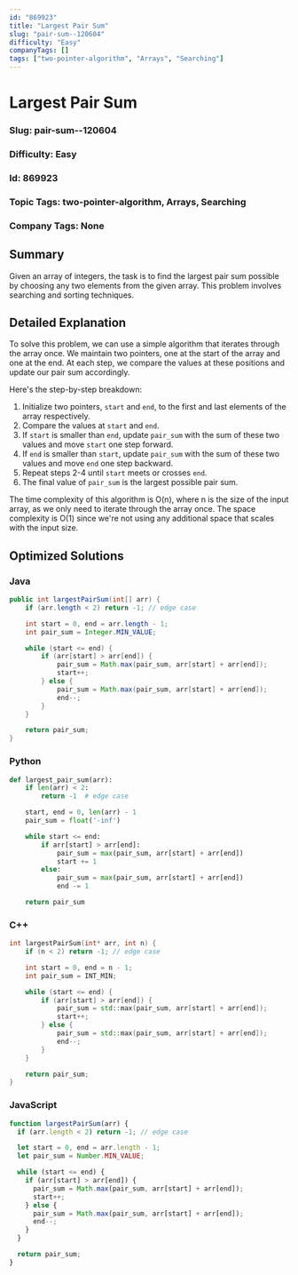 ```yaml
---
id: "869923"
title: "Largest Pair Sum"
slug: "pair-sum--120604"
difficulty: "Easy"
companyTags: []
tags: ["two-pointer-algorithm", "Arrays", "Searching"]
---
```


**Largest Pair Sum**
==================

### Slug: pair-sum--120604
### Difficulty: Easy
### Id: 869923
### Topic Tags: two-pointer-algorithm, Arrays, Searching
### Company Tags: None

## Summary
Given an array of integers, the task is to find the largest pair sum possible by choosing any two elements from the given array. This problem involves searching and sorting techniques.

## Detailed Explanation
To solve this problem, we can use a simple algorithm that iterates through the array once. We maintain two pointers, one at the start of the array and one at the end. At each step, we compare the values at these positions and update our pair sum accordingly.

Here's the step-by-step breakdown:

1. Initialize two pointers, `start` and `end`, to the first and last elements of the array respectively.
2. Compare the values at `start` and `end`.
3. If `start` is smaller than `end`, update `pair_sum` with the sum of these two values and move `start` one step forward.
4. If `end` is smaller than `start`, update `pair_sum` with the sum of these two values and move `end` one step backward.
5. Repeat steps 2-4 until `start` meets or crosses `end`.
6. The final value of `pair_sum` is the largest possible pair sum.

The time complexity of this algorithm is O(n), where n is the size of the input array, as we only need to iterate through the array once. The space complexity is O(1) since we're not using any additional space that scales with the input size.

## Optimized Solutions
### Java
```java
public int largestPairSum(int[] arr) {
    if (arr.length < 2) return -1; // edge case

    int start = 0, end = arr.length - 1;
    int pair_sum = Integer.MIN_VALUE;

    while (start <= end) {
        if (arr[start] > arr[end]) {
            pair_sum = Math.max(pair_sum, arr[start] + arr[end]);
            start++;
        } else {
            pair_sum = Math.max(pair_sum, arr[start] + arr[end]);
            end--;
        }
    }

    return pair_sum;
}
```

### Python
```python
def largest_pair_sum(arr):
    if len(arr) < 2:
        return -1  # edge case

    start, end = 0, len(arr) - 1
    pair_sum = float('-inf')

    while start <= end:
        if arr[start] > arr[end]:
            pair_sum = max(pair_sum, arr[start] + arr[end])
            start += 1
        else:
            pair_sum = max(pair_sum, arr[start] + arr[end])
            end -= 1

    return pair_sum
```

### C++
```cpp
int largestPairSum(int* arr, int n) {
    if (n < 2) return -1; // edge case

    int start = 0, end = n - 1;
    int pair_sum = INT_MIN;

    while (start <= end) {
        if (arr[start] > arr[end]) {
            pair_sum = std::max(pair_sum, arr[start] + arr[end]);
            start++;
        } else {
            pair_sum = std::max(pair_sum, arr[start] + arr[end]);
            end--;
        }
    }

    return pair_sum;
}
```

### JavaScript
```javascript
function largestPairSum(arr) {
  if (arr.length < 2) return -1; // edge case

  let start = 0, end = arr.length - 1;
  let pair_sum = Number.MIN_VALUE;

  while (start <= end) {
    if (arr[start] > arr[end]) {
      pair_sum = Math.max(pair_sum, arr[start] + arr[end]);
      start++;
    } else {
      pair_sum = Math.max(pair_sum, arr[start] + arr[end]);
      end--;
    }
  }

  return pair_sum;
}
```